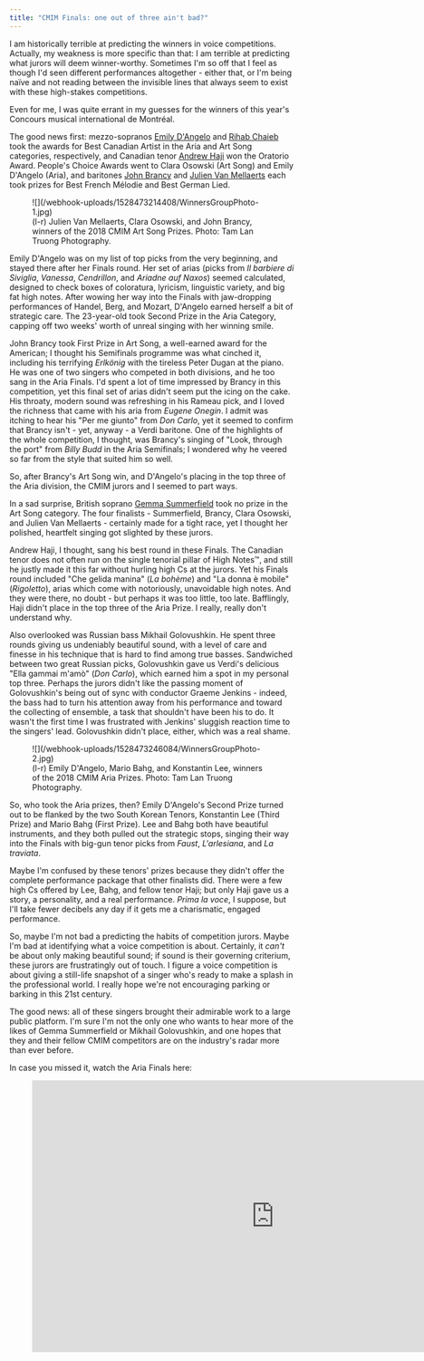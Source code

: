 ```yaml
---
title: "CMIM Finals: one out of three ain't bad?"
---
```


I am historically terrible at predicting the winners in voice competitions. Actually, my weakness is more specific than that: I am terrible at predicting what jurors will deem winner-worthy. Sometimes I'm so off that I feel as though I'd seen different performances altogether - either that, or I'm being naïve and not reading between the invisible lines that always seem to exist with these high-stakes competitions.

Even for me, I was quite errant in my guesses for the winners of this year's Concours musical international de Montréal. 

The good news first: mezzo-sopranos [Emily D'Angelo](/scene/people/emily-dangelo/) and [Rihab Chaieb](/scene/people/rihab-chaieb/) took the awards for Best Canadian Artist in the Aria and Art Song categories, respectively, and Canadian tenor [Andrew Haji](/scene/people/andrew-haji/) won the Oratorio Award. People's Choice Awards went to Clara Osowski (Art Song) and Emily D'Angelo (Aria), and baritones [John Brancy](/scene/people/john-brancy/) and [Julien Van Mellaerts](/scene/people/julien-van-mellaerts/) each took prizes for Best French Mélodie and Best German Lied.

<figure data-type="image">
![](/webhook-uploads/1528473214408/WinnersGroupPhoto-1.jpg)
<figcaption>(l-r) Julien Van Mellaerts, Clara Osowski, and John Brancy, winners of the 2018 CMIM Art Song Prizes. Photo: Tam Lan Truong Photography.</figcaption>
</figure>

Emily D'Angelo was on my list of top picks from the very beginning, and stayed there after her Finals round. Her set of arias (picks from *Il barbiere di Siviglia*, *Vanessa*, *Cendrillon*, and *Ariadne auf Naxos*) seemed calculated, designed to check boxes of coloratura, lyricism, linguistic variety, and big fat high notes. After wowing her way into the Finals with jaw-dropping performances of Handel, Berg, and Mozart, D'Angelo earned herself a bit of strategic care. The 23-year-old took Second Prize in the Aria Category, capping off two weeks' worth of unreal singing with her winning smile. 

John Brancy took First Prize in Art Song, a well-earned award for the American; I thought his Semifinals programme was what cinched it, including his terrifying *Erlkönig* with the tireless Peter Dugan at the piano. He was one of two singers who competed in both divisions, and he too sang in the Aria Finals. I'd spent a lot of time impressed by Brancy in this competition, yet this final set of arias didn't seem put the icing on the cake. His throaty, modern sound was refreshing in his Rameau pick, and I loved the richness that came with his aria from *Eugene Onegin*. I admit was itching to hear his "Per me giunto" from *Don Carlo*, yet it seemed to confirm that Brancy isn't - yet, anyway - a Verdi baritone. One of the highlights of the whole competition, I thought, was Brancy's singing of "Look, through the port" from *Billy Budd* in the Aria Semifinals; I wondered why he veered so far from the style that suited him so well.

So, after Brancy's Art Song win, and D'Angelo's placing in the top three of the Aria division, the CMIM jurors and I seemed to part ways.

In a sad surprise, British soprano [Gemma Summerfield](/scene/people/gemma-summerfield/) took no prize in the Art Song category. The four finalists - Summerfield, Brancy, Clara Osowski, and Julien Van Mellaerts - certainly made for a tight race, yet I thought her polished, heartfelt singing got slighted by these jurors.

Andrew Haji, I thought, sang his best round in these Finals. The Canadian tenor does not often run on the single tenorial pillar of High Notes™, and still he justly made it this far without hurling high Cs at the jurors. Yet his Finals round included "Che gelida manina" (*La bohème*) and "La donna è mobile" (*Rigoletto*), arias which come with notoriously, unavoidable high notes. And they were there, no doubt - but perhaps it was too little, too late. Bafflingly, Haji didn't place in the top three of the Aria Prize. I really, really don't understand why.

Also overlooked was Russian bass Mikhail Golovushkin. He spent three rounds giving us undeniably beautiful sound, with a level of care and finesse in his technique that is hard to find among true basses. Sandwiched between two great Russian picks, Golovushkin gave us Verdi's delicious "Ella gammai m'amò" (*Don Carlo*), which earned him a spot in my personal top three. Perhaps the jurors didn't like the passing moment of Golovushkin's being out of sync with conductor Graeme Jenkins - indeed, the bass had to turn his attention away from his performance and toward the collecting of ensemble, a task that shouldn't have been his to do. It wasn't the first time I was frustrated with Jenkins' sluggish reaction time to the singers' lead. Golovushkin didn't place, either, which was a real shame.

<figure data-type="image">
![](/webhook-uploads/1528473246084/WinnersGroupPhoto-2.jpg)
<figcaption>(l-r) Emily D'Angelo, Mario Bahg, and Konstantin Lee, winners of the 2018 CMIM Aria Prizes. Photo: Tam Lan Truong Photography.</figcaption>
</figure>

So, who took the Aria prizes, then? Emily D'Angelo's Second Prize turned out to be flanked by the two South Korean Tenors, Konstantin Lee (Third Prize) and Mario Bahg (First Prize). Lee and Bahg both have beautiful instruments, and they both pulled out the strategic stops, singing their way into the Finals with big-gun tenor picks from *Faust*, *L'arlesiana*, and *La traviata*. 

Maybe I'm confused by these tenors' prizes because they didn't offer the complete performance package that other finalists did. There were a few high Cs offered by Lee, Bahg, and fellow tenor Haji; but only Haji gave us a story, a personality, and a real performance. *Prima la voce*, I suppose, but I'll take fewer decibels any day if it gets me a charismatic, engaged performance.

So, maybe I'm not bad a predicting the habits of competition jurors. Maybe I'm bad at identifying what a voice competition is about. Certainly, it *can't* be about only making beautiful sound; if sound is their governing criterium, these jurors are frustratingly out of touch. I figure a voice competition is about giving a still-life snapshot of a singer who's ready to make a splash in the professional world. I really hope we're not encouraging parking or barking in this 21st century.

The good news: all of these singers brought their admirable work to a large public platform. I'm sure I'm not the only one who wants to hear more of the likes of Gemma Summerfield or Mikhail Golovushkin, and one hopes that they and their fellow CMIM competitors are on the industry's radar more than ever before.

In case you missed it, watch the Aria Finals here:

<figure data-type="video">
<iframe width="854" height="480" src="https://www.youtube.com/embed/9X2zFG7W5R4"
frameborder="0" allow="autoplay; encrypted-media" allowfullscreen></iframe>
</figure>
